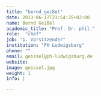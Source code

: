 ```yaml
---
title: "bernd_geißel"
date: 2013-06-17T23:54:35+02:00
name: Bernd Geißel
academic_title: "Prof. Dr. phil."
role:  "chef"
job: "1. Vorsitzender"
institution: "PH Ludwigsburg"
phone: ""
email: geissel@ph-ludwigsburg.de
website:
image: geissel.jpg
weight: 1
info: |

---
```

